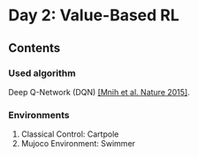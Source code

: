 # Day 2: Value-Based RL
## Contents
### Used algorithm
Deep Q-Network (DQN) [[Mnih et al. Nature 2015]](https://storage.googleapis.com/deepmind-media/dqn/DQNNaturePaper.pdf).
### Environments
1. Classical Control: Cartpole
2. Mujoco Environment: Swimmer


